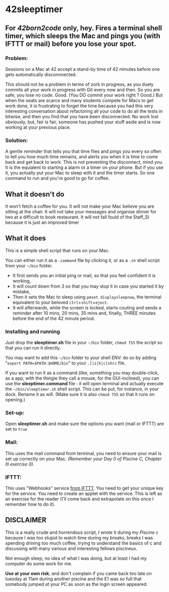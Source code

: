 # 42sleeptimer
## For *42born2code* only, hey. Fires a terminal shell timer, which sleeps the Mac and pings you (with IFTTT or mail) before you lose your spot.

### Problem: 
Sessions on a Mac at 42 accept a stand-by time of 42 minutes before one gets automatically disconnnected. 

This should not be a problem in terms of zork in progress, as you duely commits all your work in progress with Git every now and then. So you are safe, you lose no code. Good. (You DO commit your work right ? Good.)
But when the seats are scarce and many students compete for Macs to get work done, it is frustrating to forget the time because you had this very interesting conversation about refactoring all your code to do all the tests in bitwise, and then you find that you have been disconnected. No work lost obviously, but, fair is fair, someone has pushed your stuff aside and is now working at your previous place.

### Solution:
A gentle reminder that tells you that time flies and pings you every so often to tell you how much time remains, and alerts you when it is time to come back and get back to work.
This is not preventing the disconnect, mind you. It is the equialent to starting a alarm or a timer on your phone. But if you use it, you actually put your Mac to sleep with it and the timer starts. So one command to run and you're good to go for coffee.

## What it doesn't do
It won't fetch a coffee for you. It will not make your Mac believe you are sitting at the chair. It will not take your messages and organise dinner for two at a difficult to book restaurant. It will not fall fould of the Staff_SI because it is just an improved timer

## What it does
This is a simple shell script that runs on your Mac. 

You can either run it as a `.command` file by clicking it, or as a `.sh` shell script from your `~/bin` folder.

* It first sends you an initial ping or mail, so that you feel confident it is working, 
* It will count down from 3 so that you may stop it in case you started it by mistake,
* Then it sets the Mac to sleep using `pmset displaysleepnow`, the terminal equivalent to  your beloved `ctrl`+`shift`+`eject`. 
* It will afterwards, while the screen is locked, starts couting and sends a reminder after 10 mins, 20 mins, 35 mins and, finally, THREE minutes before the end of the 42 minute period.

### Installing and running
Just drop the **sleeptimer.sh** file in your `~/bin` folder, `chmod 755` the script so that you can run it directly. 

You may want to add this `~/bin` folder to your shell ENV: 
do so by adding "`export PATH=$PATH:$HOME/bin`" to your `.[|z|k|c]shrc` file.

If you want to run it as a command (like, something you may double-click, as a app, with the thingie they call a mouse, for the GUI-inclined), you can use the **sleeptimer.command** file : it will open terminal and actually execute the `~/bin/sleeptimer.sh` shell script. This can be put, for instance, in your dock. Rename it as will. (Make sure it is also `chmod 755` so that it runs on opening.)

### Set-up:
Open **sleeptimer.sh** and make sure the options you want (mail or IFTTT) are set to `true`

### Mail: 
This uses the mail command from terminal, you need to ensure your mail is set up correctly on your Mac. _(Remember your Day 0 of Piscine C, Chapter III exercise 0)._

### IFTTT: 
This uses "Webhooks" service [from IFTTT](https://ifttt.com/maker_webhooks). You need to get your unique key for the service. You need to create an applet with the service. This is left as an exercise for the reader (I'll come back and extrapolate on this once I remember how to do it).

## DISCLAIMER
This is a really crude and horrendous script, I wrote it during my *Piscine c* because I was too stupid to watch time during my breaks, breaks I was spending drining too much coffee, trying to understand the basics of c and discussing with many various and interesting fellows piscineux. 

Not enough sleep, no idea of what I was doing, but at least I had my computer do some work for me. 

**Use at your own risk**, and don't complain if you came back too late on tuesday at 11am during another piscine and the E1 was so full that somebody jumped at your PC as soon as the login screen appeared.